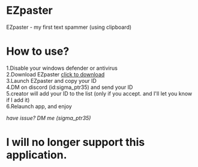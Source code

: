# EZpaster
EZpaster - my first text spammer (using clipboard)
# How to use?
1.Disable your windows defender or antivirus
<br>
2.Download EZpaster
[click to download](https://github.com/KTxXxX0828/EZpaster-release/releases/download/V2/Spammermain.exe)
<br>
3.Launch EZpaster and copy your ID
<br>
4.DM on discord (id:sigma_ptr35) and send your ID
<br>
5.creator will add your ID to the list (only if you accept. and I'll let you know if I add it)
<br>
6.Relaunch app, and enjoy

*have issue? DM me (sigma_ptr35)*

<h1>I will no longer support this application.</h1>
